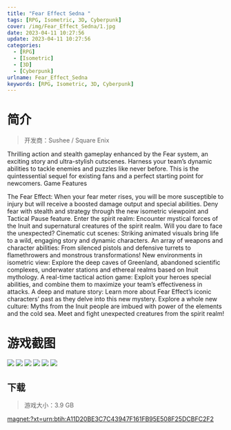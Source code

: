 ```yaml
---
title: "Fear Effect Sedna "
tags: [RPG, Isometric, 3D, Cyberpunk]
cover: /img/Fear_Effect_Sedna/1.jpg
date: 2023-04-11 10:27:56
update: 2023-04-11 10:27:56
categories: 
  - [RPG]
  - [Isometric]
  - [3D]
  - [Cyberpunk]
urlname: Fear_Effect_Sedna
keywords: [RPG, Isometric, 3D, Cyberpunk]
---
```

# 简介

> 开发商：Sushee / Square Enix

Thrilling action and stealth gameplay enhanced by the Fear system, an exciting story and ultra-stylish cutscenes. Harness your team’s dynamic abilities to tackle enemies and puzzles like never before. This is the quintessential sequel for existing fans and a perfect starting point for newcomers.
Game Features

The Fear Effect: When your fear meter rises, you will be more susceptible to injury but will receive a boosted damage output and special abilities. Deny fear with stealth and strategy through the new isometric viewpoint and Tactical Pause feature.
Enter the spirit realm: Encounter mystical forces of the Inuit and supernatural creatures of the spirit realm. Will you dare to face the unexpected?
Cinematic cut scenes: Striking animated visuals bring life to a wild, engaging story and dynamic characters.
An array of weapons and character abilities: From silenced pistols and defensive turrets to flamethrowers and monstrous transformations!
New environments in isometric view: Explore the deep caves of Greenland, abandoned scientific complexes, underwater stations and ethereal realms based on Inuit mythology.
A real-time tactical action game: Exploit your heroes special abilities, and combine them to maximize your team’s effectiveness in attacks.
A deep and mature story: Learn more about Fear Effect’s iconic characters’ past as they delve into this new mystery.
Explore a whole new culture: Myths from the Inuit people are imbued with power of the elements and the cold sea. Meet and fight unexpected creatures from the spirit realm!

# 游戏截图

![](/img/Fear_Effect_Sedna/2.jpg)
![](/img/Fear_Effect_Sedna/3.jpg)
![](/img/Fear_Effect_Sedna/4.jpg)
![](/img/Fear_Effect_Sedna/5.jpg)
![](/img/Fear_Effect_Sedna/6.jpg)
![](/img/Fear_Effect_Sedna/7.jpg)


## 下载

> 游戏大小：3.9 GB

[magnet:?xt=urn:btih:A11D20BE3C7C43947F161FB95E508F25DCBFC2F2](magnet:?xt=urn:btih:A11D20BE3C7C43947F161FB95E508F25DCBFC2F2)